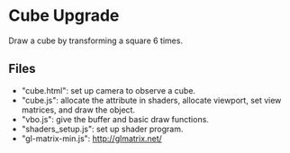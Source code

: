 # Cube Upgrade

Draw a cube by transforming a square 6 times.

## Files

- "cube.html": set up camera to observe a cube.
- "cube.js": allocate the attribute in shaders, allocate viewport, set view matrices, and draw the object. 
- "vbo.js": give the buffer and basic draw functions.
- "shaders_setup.js": set up shader program.
- "gl-matrix-min.js": http://glmatrix.net/

